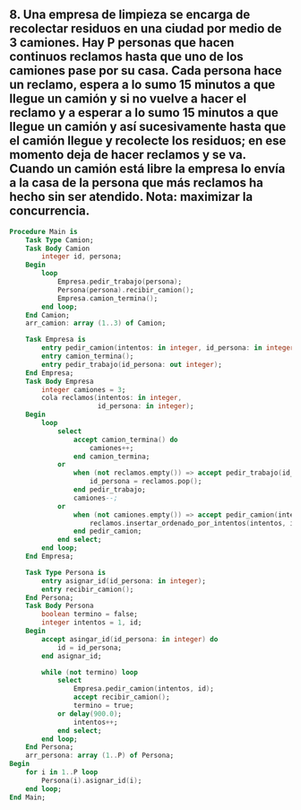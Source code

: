 ## 8. Una empresa de limpieza se encarga de recolectar residuos en una ciudad por medio de 3 camiones. Hay P personas que hacen continuos reclamos hasta que uno de los camiones pase por su casa. Cada persona hace un reclamo, espera a lo sumo 15 minutos a que llegue un camión y si no vuelve a hacer el reclamo y a esperar a lo sumo 15 minutos a que llegue un camión y así sucesivamente hasta que el camión llegue y recolecte los residuos; en ese momento deja de hacer reclamos y se va. Cuando un camión está libre la empresa lo envía a la casa de la persona que más reclamos ha hecho sin ser atendido. Nota: maximizar la concurrencia.

```ada
Procedure Main is
    Task Type Camion;
    Task Body Camion
        integer id, persona;
    Begin
        loop
            Empresa.pedir_trabajo(persona);
            Persona(persona).recibir_camion();
            Empresa.camion_termina();
        end loop;
    End Camion;
    arr_camion: array (1..3) of Camion;

    Task Empresa is
        entry pedir_camion(intentos: in integer, id_persona: in integer);
        entry camion_termina();
        entry pedir_trabajo(id_persona: out integer);
    End Empresa;
    Task Body Empresa
        integer camiones = 3;
        cola reclamos(intentos: in integer,
                      id_persona: in integer);
    Begin
        loop
            select
                accept camion_termina() do
                    camiones++;
                end camion_termina;
            or
                when (not reclamos.empty()) => accept pedir_trabajo(id_persona: out integer) do
                    id_persona = reclamos.pop();
                end pedir_trabajo;
                camiones--;
            or
                when (not camiones.empty()) => accept pedir_camion(intentos: in integer, id_persona: in integer) do
                    reclamos.insertar_ordenado_por_intentos(intentos, id_persona);
                end pedir_camion;
            end select;
        end loop;
    End Empresa;

    Task Type Persona is
        entry asignar_id(id_persona: in integer);
        entry recibir_camion();
    End Persona;
    Task Body Persona
        boolean termino = false;
        integer intentos = 1, id;
    Begin
        accept asingar_id(id_persona: in integer) do
            id = id_persona;
        end asignar_id;

        while (not termino) loop
            select
                Empresa.pedir_camion(intentos, id);
                accept recibir_camion();
                termino = true;
            or delay(900.0);
                intentos++;
            end select;
        end loop;
    End Persona;
    arr_persona: array (1..P) of Persona;
Begin
    for i in 1..P loop
        Persona(i).asignar_id(i);
    end loop;
End Main;
```